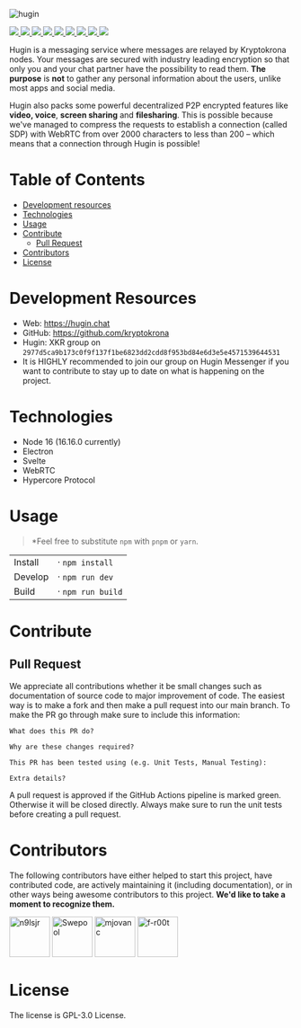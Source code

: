 ![hugin](https://user-images.githubusercontent.com/36674091/198717153-c46bdb04-f3b4-45c0-ace4-0f9a41675911.png)

<p>
<a href="https://chat.kryptokrona.se">
    <img src="https://img.shields.io/discord/562673808582901793?label=Discord&logo=Discord&logoColor=white&style=flat">
</a>
<a href="https://github.com/kryptokrona/hugin-desktop/issues">
    <img src="https://img.shields.io/github/issues/kryptokrona/hugin-desktop">
</a>
<a href="https://github.com/kryptokrona/hugin-desktop/pulls">
    <img src="https://img.shields.io/github/issues-pr/kryptokrona/hugin-desktop">
</a>
<a href="https://github.com/kryptokrona/hugin-desktop/commits/main">
    <img src="https://img.shields.io/github/commit-activity/m/kryptokrona/hugin-desktop">
</a>
<a href="https://github.com/kryptokrona/hugin-desktop/graphs/contributors">
    <img src="https://img.shields.io/github/contributors/kryptokrona/hugin-cache">
</a>
<a href="https://github.com/kryptokrona/hugin-desktop/blob/main/LICENSE">
    <img src="https://img.shields.io/github/license/kryptokrona/hugin-desktop">
</a>
<a href="https://twitter.com/kryptokrona">
    <img src="https://img.shields.io/twitter/follow/kryptokrona">
</a>
<a href="https://github.com/kryptokrona/hugin-desktop/releases/latest">
    <img src="https://img.shields.io/github/downloads/kryptokrona/hugin-desktop/total">
</a>
<a href="https://github.com/kryptokrona/hugin-desktop/releases/latest">
    <img src="https://img.shields.io/github/downloads/kryptokrona/hugin-desktop/latest/total">
</a>
</p>

Hugin is a messaging service where messages are relayed by Kryptokrona nodes. Your messages are secured with industry leading encryption so that only you and your chat partner have the possibility to read them. **The purpose** is **not** to gather any personal information about the users, unlike most apps and social media.

Hugin also packs some powerful decentralized P2P encrypted features like **video, voice**, **screen sharing** and **filesharing**. This is possible because we've managed to compress the requests to establish a connection (called SDP) with WebRTC from over 2000 characters to less than 200 – which means that a connection through Hugin is possible!

# Table of Contents

-   [Development resources](#development-resources)
-   [Technologies](#technologies)
-   [Usage](#usage)
-   [Contribute](#contribute)
    -   [Pull Request](#pull-request)
-   [Contributors](#contributors)
-   [License](#license)

# Development Resources

-   Web: https://hugin.chat
-   GitHub: https://github.com/kryptokrona
-   Hugin: XKR group on `2977d5ca9b173c0f9f137f1be6823dd2cdd8f953bd84e6d3e5e4571539644531` 
-   It is HIGHLY recommended to join our group on Hugin Messenger if you want to contribute to stay up to date on what is happening on the project.

# Technologies

- Node 16 (16.16.0 currently)
- Electron
- Svelte
- WebRTC
- Hypercore Protocol

# Usage

> \*Feel free to substitute `npm` with `pnpm` or `yarn`.

|         |                   |
| ------- | ----------------- |
| Install | · `npm install`   |
| Develop | · `npm run dev`   |
| Build   | · `npm run build` |

# Contribute

## Pull Request

We appreciate all contributions whether it be small changes such as documentation of source code to major improvement of code. The easiest way is to make a fork and then make a pull request into our main branch. To make the PR go through make sure to include this information:

```
What does this PR do?

Why are these changes required?

This PR has been tested using (e.g. Unit Tests, Manual Testing):

Extra details?
```

A pull request is approved if the GitHub Actions pipeline is marked green. Otherwise it will be closed directly. Always make sure to run the unit tests before creating a pull request.

# Contributors

The following contributors have either helped to start this project, have contributed
code, are actively maintaining it (including documentation), or in other ways
being awesome contributors to this project. **We'd like to take a moment to recognize them.**

[<img src="https://avatars.githubusercontent.com/u/64911460?v=4?size=72" alt="n9lsjr" width="72">](https://github.com/n9lsjr)
[<img src="https://avatars.githubusercontent.com/u/36674091?v=4?size=72" alt="Swepool" width="72">](https://github.com/Swepool)
[<img src="https://avatars.githubusercontent.com/u/33717111?v=4?size=72" alt="mjovanc" width="72">](https://github.com/mjovanc)
[<img src="https://avatars.githubusercontent.com/u/3246908?v=4?size=72" alt="f-r00t" width="72">](https://github.com/f-r00t)

# License

The license is GPL-3.0 License.
